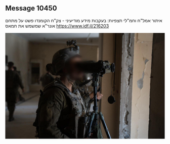 ## Message 10450

איתור אמל"ח וחמ"לי תצפיות:
בעקבות מידע מודיעיני - צק"ח הקומנדו פשט על מתחם אונר"א שמשמש את חמאס
https://www.idf.il/216203

![Photo](./10450/10450_photo.jpg)
